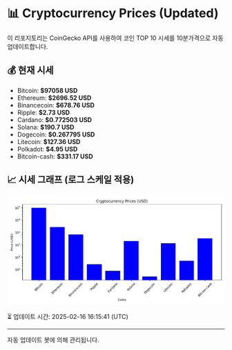 
# 📊 Cryptocurrency Prices (Updated)

이 리포지토리는 CoinGecko API를 사용하여 코인 TOP 10 시세를 10분가격으로 자동 업데이트합니다.

## 💰 현재 시세
- Bitcoin: **$97058 USD**
- Ethereum: **$2696.52 USD**
- Binancecoin: **$678.76 USD**
- Ripple: **$2.73 USD**
- Cardano: **$0.772503 USD**
- Solana: **$190.7 USD**
- Dogecoin: **$0.267795 USD**
- Litecoin: **$127.36 USD**
- Polkadot: **$4.95 USD**
- Bitcoin-cash: **$331.17 USD**

## 📈 시세 그래프 (로그 스케일 적용)
![Crypto Prices](crypto_prices.png)

⏳ 업데이트 시간: 2025-02-16 16:15:41 (UTC)

---
자동 업데이트 봇에 의해 관리됩니다.
